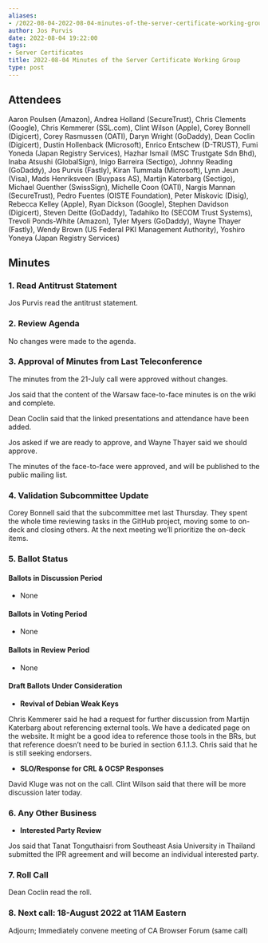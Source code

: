 ```yaml
---
aliases:
- /2022-08-04-2022-08-04-minutes-of-the-server-certificate-working-group/
author: Jos Purvis
date: 2022-08-04 19:22:00
tags:
- Server Certificates
title: 2022-08-04 Minutes of the Server Certificate Working Group
type: post
---
```


## Attendees 

Aaron Poulsen (Amazon), Andrea Holland (SecureTrust), Chris Clements (Google), Chris Kemmerer (SSL.com), Clint Wilson (Apple), Corey Bonnell (Digicert), Corey Rasmussen (OATI), Daryn Wright (GoDaddy), Dean Coclin (Digicert), Dustin Hollenback (Microsoft), Enrico Entschew (D-TRUST), Fumi Yoneda (Japan Registry Services), Hazhar Ismail (MSC Trustgate Sdn Bhd), Inaba Atsushi (GlobalSign), Inigo Barreira (Sectigo), Johnny Reading (GoDaddy), Jos Purvis (Fastly), Kiran Tummala (Microsoft), Lynn Jeun (Visa), Mads Henriksveen (Buypass AS), Martijn Katerbarg (Sectigo), Michael Guenther (SwissSign), Michelle Coon (OATI), Nargis Mannan (SecureTrust), Pedro Fuentes (OISTE Foundation), Peter Miskovic (Disig), Rebecca Kelley (Apple), Ryan Dickson (Google), Stephen Davidson (Digicert), Steven Deitte (GoDaddy), Tadahiko Ito (SECOM Trust Systems), Trevoli Ponds-White (Amazon), Tyler Myers (GoDaddy), Wayne Thayer (Fastly), Wendy Brown (US Federal PKI Management Authority), Yoshiro Yoneya (Japan Registry Services)

## Minutes 

### 1. Read Antitrust Statement 

Jos Purvis read the antitrust statement.

### 2. Review Agenda 

No changes were made to the agenda.

### 3. Approval of Minutes from Last Teleconference 

The minutes from the 21-July call were approved without changes.

Jos said that the content of the Warsaw face-to-face minutes is on the wiki and complete.

Dean Coclin said that the linked presentations and attendance have been added.

Jos asked if we are ready to approve, and Wayne Thayer said we should approve.

The minutes of the face-to-face were approved, and will be published to the public mailing list.

### 4. Validation Subcommittee Update 

Corey Bonnell said that the subcommittee met last Thursday. They spent the whole time reviewing tasks in the GitHub project, moving some to on-deck and closing others. At the next meeting we’ll prioritize the on-deck items.

### 5. Ballot Status 

#### Ballots in Discussion Period 

- None

#### Ballots in Voting Period 

- None

#### Ballots in Review Period 

- None

#### Draft Ballots Under Consideration 

- **Revival of Debian Weak Keys**

Chris Kemmerer said he had a request for further discussion from Martijn Katerbarg about referencing external tools. We have a dedicated page on the website. It might be a good idea to reference those tools in the BRs, but that reference doesn’t need to be buried in section 6.1.1.3. Chris said that he is still seeking endorsers.

- **SLO/Response for CRL & OCSP Responses**

David Kluge was not on the call. Clint Wilson said that there will be more discussion later today.

### 6. Any Other Business 

- **Interested Party Review**

Jos said that Tanat Tonguthaisri from Southeast Asia University in Thailand submitted the IPR agreement and will become an individual interested party.

### 7. Roll Call 

Dean Coclin read the roll.

### 8. Next call: 18-August 2022 at 11AM Eastern 

Adjourn; Immediately convene meeting of CA Browser Forum (same call)